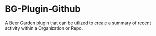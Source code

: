 # BG-Plugin-Github
A Beer Garden plugin that can be utlized to create a summary of recent activity within a Organization or Repo.
